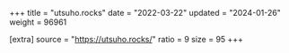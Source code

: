 +++
title = "utsuho.rocks"
date = "2022-03-22"
updated = "2024-01-26"
weight = 96961

[extra]
source = "https://utsuho.rocks/"
ratio = 9
size = 95
+++

